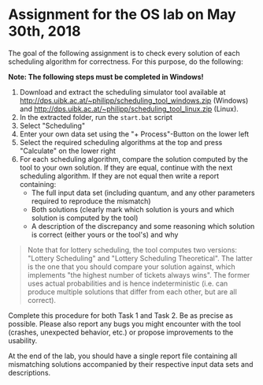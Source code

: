 # Assignment for the OS lab on May 30th, 2018

The goal of the following assignment is to check every solution of each scheduling algorithm for correctness. For this purpose, do the following:

**Note: The following steps must be completed in Windows!**

1) Download and extract the scheduling simulator tool available at http://dps.uibk.ac.at/~philipp/scheduling_tool_windows.zip (Windows) and http://dps.uibk.ac.at/~philipp/scheduling_tool_linux.zip (Linux).
2) In the extracted folder, run the `start.bat` script
3) Select "Scheduling"
4) Enter your own data set using the "+ Process"-Button on the lower left
5) Select the required scheduling algorithms at the top and press "Calculate" on the lower right
6) For each scheduling algorithm, compare the solution computed by the tool to your own solution. If they are equal, continue with the next scheduling algorithm. If they are not equal then write a report containing:
    * The full input data set (including quantum, and any other parameters required to reproduce the mismatch)
    * Both solutions (clearly mark which solution is yours and which solution is computed by the tool)
    * A description of the discrepancy and some reasoning which solution is correct (either yours or the tool's) and why

> Note that for lottery scheduling, the tool computes two versions: "Lottery Scheduling" and "Lottery Scheduling Theoretical". The latter is the one that you should compare your solution against, which implements "the highest number of tickets always wins". The former uses actual probabilities and is hence indeterministic (i.e. can produce multiple solutions that differ from each other, but are all correct).

Complete this procedure for both Task 1 and Task 2. Be as precise as possible. Please also report any bugs you might encounter with the tool (crashes, unexpected behavior, etc.) or propose improvements to the usability.

At the end of the lab, you should have a single report file containing all mismatching solutions accompanied by their respective input data sets and descriptions.